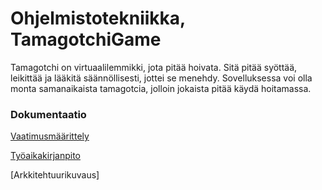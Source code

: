 # Ohjelmistotekniikka, TamagotchiGame


Tamagotchi on virtuaalilemmikki, jota pitää hoivata. Sitä pitää syöttää, leikittää ja lääkitä säännöllisesti, jottei se menehdy. 
Sovelluksessa voi olla monta samanaikaista tamagotcia, jolloin jokaista pitää käydä hoitamassa. 


### Dokumentaatio

[Vaatimusmäärittely](https://github.com/millalin/ot-harjoitustyo/blob/master/TamagotchiGame/dokumentaatio/vaatimusmaarittely.md)

[Työaikakirjanpito](https://github.com/millalin/ot-harjoitustyo/blob/master/TamagotchiGame/dokumentaatio/tuntikirjanpito.md)

[Arkkitehtuurikuvaus]



